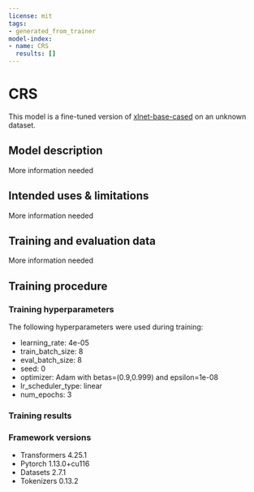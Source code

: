 ```yaml
---
license: mit
tags:
- generated_from_trainer
model-index:
- name: CRS
  results: []
---
```


<!-- This model card has been generated automatically according to the information the Trainer had access to. You
should probably proofread and complete it, then remove this comment. -->

# CRS

This model is a fine-tuned version of [xlnet-base-cased](https://huggingface.co/xlnet-base-cased) on an unknown dataset.

## Model description

More information needed

## Intended uses & limitations

More information needed

## Training and evaluation data

More information needed

## Training procedure

### Training hyperparameters

The following hyperparameters were used during training:
- learning_rate: 4e-05
- train_batch_size: 8
- eval_batch_size: 8
- seed: 0
- optimizer: Adam with betas=(0.9,0.999) and epsilon=1e-08
- lr_scheduler_type: linear
- num_epochs: 3

### Training results



### Framework versions

- Transformers 4.25.1
- Pytorch 1.13.0+cu116
- Datasets 2.7.1
- Tokenizers 0.13.2
